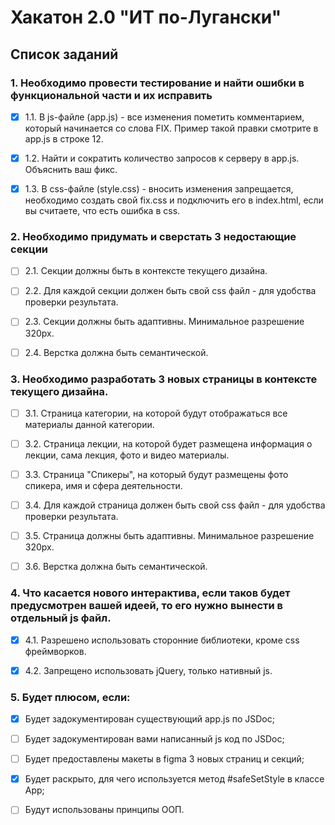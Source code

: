 # Хакатон 2.0 "ИТ по-Лугански"

## Список заданий

### 1. Необходимо провести тестирование и найти ошибки в функциональной части и их исправить

- [x] 1.1. В js-файле (app.js) - все изменения пометить комментарием, который начинается со слова FIX. Пример такой правки смотрите в app.js в строке 12.

- [x] 1.2. Найти и сократить количество запросов к серверу в app.js. Объяснить ваш фикс.

- [x] 1.3. В css-файле (style.css) - вносить изменения запрещается, необходимо создать свой fix.css и подключить его в index.html, если вы считаете, что есть ошибка в css.

### 2. Необходимо придумать и сверстать 3 недостающие секции

- [ ] 2.1. Секции должны быть в контексте текущего дизайна.

- [ ] 2.2. Для каждой секции должен быть свой css файл - для удобства проверки результата.

- [ ] 2.3. Секции должны быть адаптивны. Минимальное разрешение 320px.

- [ ] 2.4. Верстка должна быть семантической.

### 3. Необходимо разработать 3 новых страницы в контексте текущего дизайна.

- [ ] 3.1. Страница категории, на которой будут отображаться все материалы данной категории.

- [ ] 3.2. Страница лекции, на которой будет размещена информация о лекции, сама лекция, фото и видео материалы.

- [ ] 3.3. Страница "Спикеры", на который будут размещены фото спикера, имя и сфера деятельности.

- [ ] 3.4. Для каждой страница должен быть свой css файл - для удобства проверки результата.

- [ ] 3.5. Страница должны быть адаптивны. Минимальное разрешение 320px.

- [ ] 3.6. Верстка должна быть семантической.

### 4. Что касается нового интерактива, если таков будет предусмотрен вашей идеей, то его нужно вынести в отдельный js файл.

- [x] 4.1. Разрешено использовать сторонние библиотеки, кроме css фреймворков.

- [x] 4.2. Запрещено использовать jQuery, только нативный js.

### 5. Будет плюсом, если:

- [x] Будет задокументирован существующий app.js по JSDoc;

- [ ] Будет задокументирован вами написанный js код по JSDoc;

- [ ] Будет предоставлены макеты в figma 3 новых страниц и секций;

- [x] Будет раскрыто, для чего используется метод #safeSetStyle в классе App;

- [ ] Будут использованы принципы ООП.
